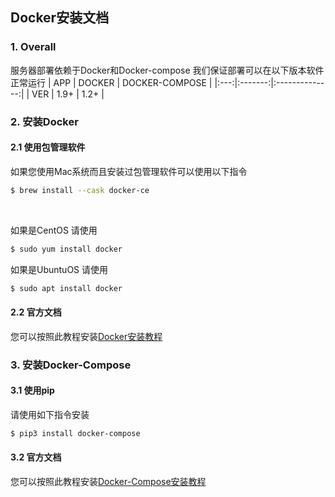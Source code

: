 ## Docker安装文档

### 1. Overall

服务器部署依赖于Docker和Docker-compose
我们保证部署可以在以下版本软件正常运行
| APP | DOCKER  | DOCKER-COMPOSE |
|:---:|:-------:|:--------------:|
| VER |   1.9+  |      1.2+      |

### 2. 安装Docker 

#### 2.1 使用包管理软件

如果您使用Mac系统而且安装过包管理软件可以使用以下指令
```sh
$ brew install --cask docker-ce
```
 

如果是CentOS 请使用 
```sh 
$ sudo yum install docker
```

如果是UbuntuOS 请使用
```sh 
$ sudo apt install docker
```
#### 2.2 官方文档

您可以按照此教程安装[Docker安装教程](https://docs.docker.com/desktop/#download-and-install)

### 3. 安装Docker-Compose

#### 3.1 使用pip

请使用如下指令安装
```sh
$ pip3 install docker-compose 
```

#### 3.2 官方文档

您可以按照此教程安装[Docker-Compose安装教程](https://docs.docker.com/compose/install/)


